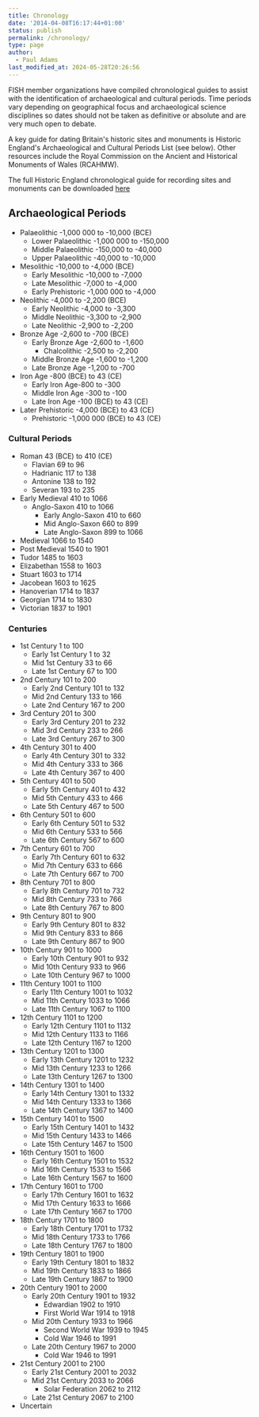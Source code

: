 ```yaml
---
title: Chronology
date: '2014-04-08T16:17:44+01:00'
status: publish
permalink: /chronology/
type: page
author: 
  - Paul Adams
last_modified_at: 2024-05-28T20:26:56
---
```

FISH member organizations have compiled chronological guides to assist with the identification of archaeological and cultural periods. 
Time periods vary depending on geographical focus and archaeological science disciplines so dates should not be taken as definitive or 
absolute and are very much open to debate.

A key guide for dating Britain's historic sites and monuments is Historic England's Archaeological and Cultural Periods List (see below). Other resources 
include the Royal Commission on the Ancient and Historical Monuments of Wales (RCAHMW).

The full Historic England chronological guide for recording sites and monuments can be downloaded [here](/2023/04/NewHE_Periods3.csv)


## Archaeological Periods

* Palaeolithic -1,000 000 to -10,000 (BCE)
    * Lower Palaeolithic -1,000 000 to -150,000
    * Middle Palaeolithic -150,000 to -40,000
    * Upper Palaeolithic -40,000 to -10,000
* Mesolithic -10,000 to -4,000 (BCE)
    * Early Mesolithic -10,000 to -7,000
    * Late Mesolithic -7,000 to -4,000
    * Early Prehistoric -1,000 000 to -4,000
* Neolithic -4,000 to -2,200 (BCE)
    * Early Neolithic -4,000 to -3,300
    * Middle Neolithic -3,300 to -2,900
    * Late Neolithic -2,900 to -2,200
* Bronze Age -2,600 to -700 (BCE)
    * Early Bronze Age -2,600 to -1,600
      * Chalcolithic -2,500 to -2,200
    * Middle Bronze Age -1,600 to -1,200 
    * Late Bronze Age -1,200 to -700
* Iron Age -800 (BCE) to 43 (CE)
    * Early Iron Age-800 to -300
    * Middle Iron Age -300 to -100
    * Late Iron Age -100 (BCE) to 43 (CE)
* Later Prehistoric -4,000 (BCE) to 43 (CE)
    * Prehistoric -1,000 000 (BCE) to 43 (CE)

### Cultural Periods


* Roman 43 (BCE) to 410 (CE)
  * Flavian 69 to 96
  * Hadrianic 117 to 138
  * Antonine 138 to 192
  * Severan 193 to 235
* Early Medieval 410 to 1066
   * Anglo-Saxon 410 to 1066
     * Early Anglo-Saxon 410 to 660
     * Mid Anglo-Saxon 660 to 899
     * Late Anglo-Saxon 899 to 1066 
* Medieval 1066 to 1540
* Post Medieval 1540 to 1901
* Tudor 1485 to 1603
* Elizabethan 1558 to 1603
* Stuart 1603 to 1714
* Jacobean 1603 to 1625
* Hanoverian 1714 to 1837
* Georgian 1714 to 1830
* Victorian 1837 to 1901

### Centuries

* 1st Century	1	to 100
  * Early 1st Century	1	to 32
  * Mid 1st Century	33 to 66
  * Late 1st Century 67	to 100
* 2nd Century	101	to 200
  * Early 2nd Century	101	to 132
  * Mid 2nd Century	133	to 166
  * Late 2nd Century 167 to 200
* 3rd Century	201	to 300
  * Early 3rd Century	201	to 232
  * Mid 3rd Century	233	to 266
  * Late 3rd Century 267 to 300
* 4th Century	301	to 400
  * Early 4th Century	301	to 332
  * Mid 4th Century	333	to 366
  * Late 4th Century 367 to 400
* 5th Century	401	to 500
  * Early 5th Century	401	to 432
  * Mid 5th Century	433	to 466
  * Late 5th Century 467	to 500
* 6th Century	501	to 600
  * Early 6th Century	501	to 532
  * Mid 6th Century	533	to 566
  * Late 6th Century 567 to 600
* 7th Century	601	to 700
  * Early 7th Century	601	to 632
  * Mid 7th Century	633	to 666
  * Late 7th Century 667 to 700
* 8th Century	701	to 800
  * Early 8th Century	701	to 732
  * Mid 8th Century	733	to 766
  * Late 8th Century 767 to 800
* 9th Century	801	to 900
  * Early 9th Century	801	to 832
  * Mid 9th Century	833 to 866
  * Late 9th Century 867 to 900
* 10th Century 901 to 1000
  * Early 10th Century 901	to 932
  * Mid 10th Century 933 to 966
  * Late 10th Century	967	to 1000
* 11th Century 1001	to 1100
  * Early 11th Century 1001	to 1032
  * Mid 11th Century 1033	to 1066
  * Late 11th Century	1067 to 1100
* 12th Century 1101	to 1200
  * Early 12th Century 1101	to 1132
  * Mid 12th Century 1133	to 1166
  * Late 12th Century 1167 to 1200
* 13th Century 1201 to 1300
  * Early 13th Century 1201	to 1232
  * Mid 13th Century 1233 to 1266
  * Late 13th Century	1267 to 1300
* 14th Century 1301 to 1400
  * Early 14th Century 1301	to 1332
  * Mid 14th Century 1333 to 1366
  * Late 14th Century	1367 to 1400
* 15th Century 1401	to 1500
  * Early 15th Century 1401	to 1432
  * Mid 15th Century 1433 to 1466
  * Late 15th Century 1467 to 1500
* 16th Century 1501	to 1600
  * Early 16th Century 1501	to 1532
  * Mid 16th Century 1533	to 1566
  * Late 16th Century	1567	to 1600
* 17th Century 1601	to 1700
  * Early 17th Century 1601	to 1632
  * Mid 17th Century 1633	to 1666
  * Late 17th Century	1667	to 1700
* 18th Century 1701 to 1800
  * Early 18th Century 1701	to 1732
  * Mid 18th Century 1733	to 1766
  * Late 18th Century	1767	to 1800
* 19th Century 1801 to 1900
  * Early 19th Century 1801	to 1832
  * Mid 19th Century 1833	to 1866
  * Late 19th Century	1867	to 1900
* 20th Century 1901 to 2000
  * Early 20th Century 1901 to 1932
    * Edwardian 1902 to 1910
    * First World War 1914 to 1918
  * Mid 20th Century 1933 to 1966
    * Second World War 1939 to 1945
    * Cold War 1946 to 1991
  * Late 20th Century 1967 to 2000
    * Cold War 1946 to 1991
* 21st Century 2001 to 2100
  * Early 21st Century 2001 to 2032
  * Mid 21st Century 2033 to 2066
    * Solar Federation 2062 to 2112
  * Late 21st Century 2067 to 2100  
* Uncertain
